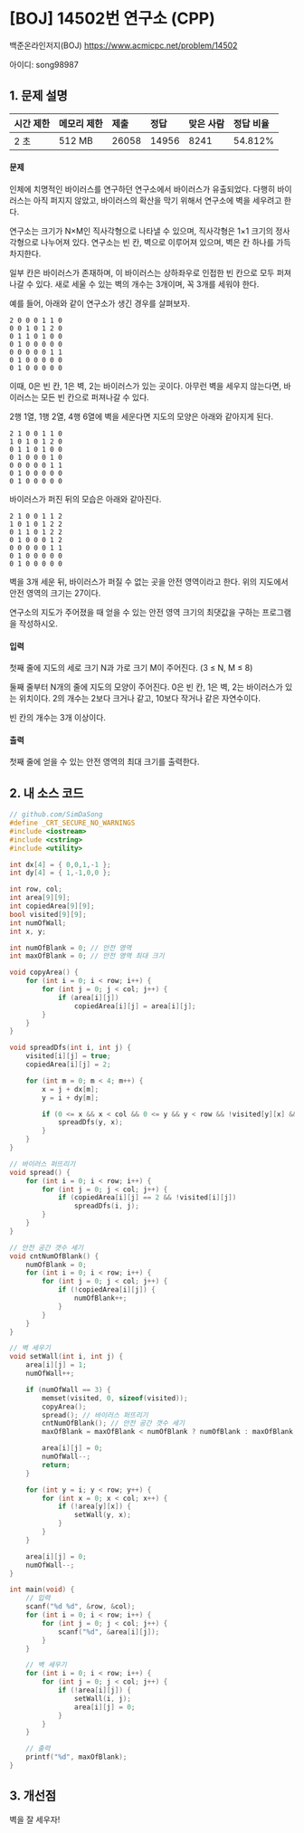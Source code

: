 # [BOJ] 14502번 연구소 (CPP)

백준온라인저지(BOJ) https://www.acmicpc.net/problem/14502

아이디: song98987



## 1. 문제 설명

| 시간 제한 | 메모리 제한 | 제출  | 정답  | 맞은 사람 | 정답 비율 |
| :-------- | :---------- | :---- | :---- | :-------- | :-------- |
| 2 초      | 512 MB      | 26058 | 14956 | 8241      | 54.812%   |

#### 문제

인체에 치명적인 바이러스를 연구하던 연구소에서 바이러스가 유출되었다. 다행히 바이러스는 아직 퍼지지 않았고, 바이러스의 확산을 막기 위해서 연구소에 벽을 세우려고 한다.

연구소는 크기가 N×M인 직사각형으로 나타낼 수 있으며, 직사각형은 1×1 크기의 정사각형으로 나누어져 있다. 연구소는 빈 칸, 벽으로 이루어져 있으며, 벽은 칸 하나를 가득 차지한다. 

일부 칸은 바이러스가 존재하며, 이 바이러스는 상하좌우로 인접한 빈 칸으로 모두 퍼져나갈 수 있다. 새로 세울 수 있는 벽의 개수는 3개이며, 꼭 3개를 세워야 한다.

예를 들어, 아래와 같이 연구소가 생긴 경우를 살펴보자.

```
2 0 0 0 1 1 0
0 0 1 0 1 2 0
0 1 1 0 1 0 0
0 1 0 0 0 0 0
0 0 0 0 0 1 1
0 1 0 0 0 0 0
0 1 0 0 0 0 0
```

이때, 0은 빈 칸, 1은 벽, 2는 바이러스가 있는 곳이다. 아무런 벽을 세우지 않는다면, 바이러스는 모든 빈 칸으로 퍼져나갈 수 있다.

2행 1열, 1행 2열, 4행 6열에 벽을 세운다면 지도의 모양은 아래와 같아지게 된다.

```
2 1 0 0 1 1 0
1 0 1 0 1 2 0
0 1 1 0 1 0 0
0 1 0 0 0 1 0
0 0 0 0 0 1 1
0 1 0 0 0 0 0
0 1 0 0 0 0 0
```

바이러스가 퍼진 뒤의 모습은 아래와 같아진다.

```
2 1 0 0 1 1 2
1 0 1 0 1 2 2
0 1 1 0 1 2 2
0 1 0 0 0 1 2
0 0 0 0 0 1 1
0 1 0 0 0 0 0
0 1 0 0 0 0 0
```

벽을 3개 세운 뒤, 바이러스가 퍼질 수 없는 곳을 안전 영역이라고 한다. 위의 지도에서 안전 영역의 크기는 27이다.

연구소의 지도가 주어졌을 때 얻을 수 있는 안전 영역 크기의 최댓값을 구하는 프로그램을 작성하시오.

#### 입력

첫째 줄에 지도의 세로 크기 N과 가로 크기 M이 주어진다. (3 ≤ N, M ≤ 8)

둘째 줄부터 N개의 줄에 지도의 모양이 주어진다. 0은 빈 칸, 1은 벽, 2는 바이러스가 있는 위치이다. 2의 개수는 2보다 크거나 같고, 10보다 작거나 같은 자연수이다.

빈 칸의 개수는 3개 이상이다.

#### 출력

첫째 줄에 얻을 수 있는 안전 영역의 최대 크기를 출력한다.



## 2. 내 소스 코드

```C++
// github.com/SimDaSong
#define _CRT_SECURE_NO_WARNINGS
#include <iostream> 
#include <cstring>
#include <utility>

int dx[4] = { 0,0,1,-1 };
int dy[4] = { 1,-1,0,0 };

int row, col;
int area[9][9];
int copiedArea[9][9];
bool visited[9][9];
int numOfWall;
int x, y;

int numOfBlank = 0; // 안전 영역
int maxOfBlank = 0; // 안전 영역 최대 크기

void copyArea() {
	for (int i = 0; i < row; i++) {
		for (int j = 0; j < col; j++) {
			if (area[i][j])
				copiedArea[i][j] = area[i][j];
		}
	}
}

void spreadDfs(int i, int j) {
	visited[i][j] = true;
	copiedArea[i][j] = 2;

	for (int m = 0; m < 4; m++) {
		x = j + dx[m];
		y = i + dy[m];

		if (0 <= x && x < col && 0 <= y && y < row && !visited[y][x] && copiedArea[y][x] != 1) {
			spreadDfs(y, x);
		}
	}
}

// 바이러스 퍼뜨리기
void spread() {
	for (int i = 0; i < row; i++) {
		for (int j = 0; j < col; j++) {
			if (copiedArea[i][j] == 2 && !visited[i][j])
				spreadDfs(i, j);
		}
	}
}

// 안전 공간 갯수 세기
void cntNumOfBlank() {
	numOfBlank = 0;
	for (int i = 0; i < row; i++) {
		for (int j = 0; j < col; j++) {
			if (!copiedArea[i][j]) {
				numOfBlank++;
			}
		}
	}
}

// 벽 세우기
void setWall(int i, int j) {
	area[i][j] = 1;
	numOfWall++;

	if (numOfWall == 3) {
		memset(visited, 0, sizeof(visited));
		copyArea();
		spread(); // 바이러스 퍼뜨리기
		cntNumOfBlank(); // 안전 공간 갯수 세기
		maxOfBlank = maxOfBlank < numOfBlank ? numOfBlank : maxOfBlank; // max blank 갯수 세기

		area[i][j] = 0;
		numOfWall--;
		return;
	}

	for (int y = i; y < row; y++) {
		for (int x = 0; x < col; x++) {
			if (!area[y][x]) {
				setWall(y, x);
			}
		}
	}

	area[i][j] = 0;
	numOfWall--;
}

int main(void) {
	// 입력
	scanf("%d %d", &row, &col);
	for (int i = 0; i < row; i++) {
		for (int j = 0; j < col; j++) {
			scanf("%d", &area[i][j]);
		}
	}

	// 벽 세우기
	for (int i = 0; i < row; i++) {
		for (int j = 0; j < col; j++) {
			if (!area[i][j]) {
				setWall(i, j);
				area[i][j] = 0;
			}
		}
	}

	// 출력
	printf("%d", maxOfBlank);
}
```



## 3. 개선점

벽을 잘 세우자!
